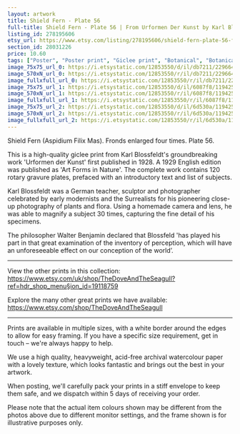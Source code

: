 ```yaml
---
layout: artwork
title: Shield Fern - Plate 56 
full-title: Shield Fern - Plate 56 | From Urformen Der Kunst by Karl Blossfeldt | Vintage botanical photographic print
listing_id: 278195606
etsy_url: https://www.etsy.com/listing/278195606/shield-fern-plate-56-from-urformen-der?utm_source=ds&utm_medium=api&utm_campaign=api
section_id: 28031226
price: 10.60
tags: ["Poster", "Poster print", "Giclee print", "Botanical", "Botanical art", "Wall art", "Botanical poster", "Photograph", "Vintage", "Black and white", "Sepia", "Minimal", "Fern"]
image_75x75_url_0: https://i.etsystatic.com/12853550/d/il/db7211/2296643940/il_75x75.2296643940_119r.jpg?version=0
image_570xN_url_0: https://i.etsystatic.com/12853550/r/il/db7211/2296643940/il_570xN.2296643940_119r.jpg
image_fullxfull_url_0: https://i.etsystatic.com/12853550/r/il/db7211/2296643940/il_fullxfull.2296643940_119r.jpg
image_75x75_url_1: https://i.etsystatic.com/12853550/d/il/6087f8/1194250174/il_75x75.1194250174_7ffk.jpg?version=0
image_570xN_url_1: https://i.etsystatic.com/12853550/r/il/6087f8/1194250174/il_570xN.1194250174_7ffk.jpg
image_fullxfull_url_1: https://i.etsystatic.com/12853550/r/il/6087f8/1194250174/il_fullxfull.1194250174_7ffk.jpg
image_75x75_url_2: https://i.etsystatic.com/12853550/d/il/6d530a/1194250248/il_75x75.1194250248_ls8b.jpg?version=0
image_570xN_url_2: https://i.etsystatic.com/12853550/r/il/6d530a/1194250248/il_570xN.1194250248_ls8b.jpg
image_fullxfull_url_2: https://i.etsystatic.com/12853550/r/il/6d530a/1194250248/il_fullxfull.1194250248_ls8b.jpg
---
```

Shield Fern (Aspidium Filix Mas). Fronds enlarged four times. Plate 56.

This is a high-quality giclee print from Karl Blossfeldt&#39;s groundbreaking work &#39;Urformen der Kunst&#39; first published in 1928. A 1929 English edition was published as &#39;Art Forms in Nature&#39;. The complete work contains 120 rotary gravure plates, prefaced with an introductory text and list of subjects.

Karl Blossfeldt was a German teacher, sculptor and photographer celebrated by early modernists and the Surrealists for his pioneering close-up photography of plants and flora. Using a homemade camera and lens, he was able to magnify a subject 30 times, capturing the fine detail of his specimens.

The philosopher Walter Benjamin declared that Blossfeld &#39;has played his part in that great examination of the inventory of perception, which will have an unforeseeable effect on our conception of the world’. 

---

View the other prints in this collection: https://www.etsy.com/uk/shop/TheDoveAndTheSeagull?ref=hdr_shop_menu§ion_id=19118759

Explore the many other great prints we have available: https://www.etsy.com/shop/TheDoveAndTheSeagull

---

Prints are available in multiple sizes, with a white border around the edges to allow for easy framing. If you have a specific size requirement, get in touch – we&#39;re always happy to help.

We use a high quality, heavyweight, acid-free archival watercolour paper with a lovely texture, which looks fantastic and brings out the best in your artwork.

When posting, we&#39;ll carefully pack your prints in a stiff envelope to keep them safe, and we dispatch within 5 days of receiving your order.

Please note that the actual item colours shown may be different from the photos above due to different monitor settings, and the frame shown is for illustrative purposes only.
